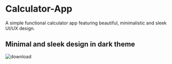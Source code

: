 # Calculator-App
A simple functional calculator app featuring beautiful, minimalistic and sleek UI/UX design. 

## Minimal and sleek design in dark theme
![download](https://user-images.githubusercontent.com/47125700/168926832-239986e7-3e24-411c-96bc-d73719c196c6.png)
